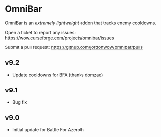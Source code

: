# OmniBar

OmniBar is an _extremely lightweight_ addon that tracks enemy cooldowns.

Open a ticket to report any issues:
https://wow.curseforge.com/projects/omnibar/issues

Submit a pull request:
https://github.com/jordonwow/omnibar/pulls

## v9.2

* Update cooldowns for BFA (thanks domzae)

## v9.1

* Bug fix

## v9.0

* Initial update for Battle For Azeroth
